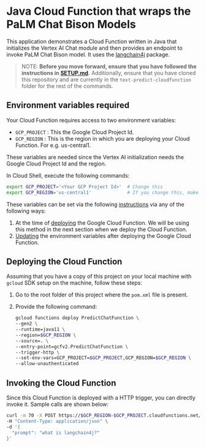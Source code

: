 # Java Cloud Function that wraps the PaLM Chat Bison Models

This application demonstrates a Cloud Function written in Java that initializes the Vertex AI Chat module and then provides an endpoint to invoke PaLM Chat Bison model. It uses the [langchain4j](https://github.com/langchain4j/langchain4j) package.

> NOTE: **Before you move forward, ensure that you have followed the instructions in [SETUP.md](../SETUP.md).**
Additionally, ensure that you have cloned this repository and are currently in the ```text-predict-cloudfunction``` folder for the rest of the commands.

## Environment variables required

Your Cloud Function requires access to two environment variables:

- `GCP_PROJECT` : This the Google Cloud Project Id.
- `GCP_REGION` : This is the region in which you are deploying your Cloud Function. For e.g. us-central1.

These variables are needed since the Vertex AI initialization needs the Google Cloud Project Id and the region.

In Cloud Shell, execute the following commands:
```bash
export GCP_PROJECT='<Your GCP Project Id>'  # Change this
export GCP_REGION='us-central1'             # If you change this, make sure region is supported by Model Garden. When in doubt, keep this.
```

These variables can be set via the following [instructions](https://cloud.google.com/functions/docs/configuring/env-var) via any of the following ways:

1. At the time of [deploying](https://cloud.google.com/functions/docs/configuring/env-var#setting_runtime_environment_variables) the Google Cloud Function. We will be using this method in the next section when we deploy the Cloud Function.
2. [Updating](https://cloud.google.com/functions/docs/configuring/env-var#updating_runtime_environment_variables) the environment variables after deploying the Google Cloud Function.

## Deploying the Cloud Function

Assuming that you have a copy of this project on your local machine with `gcloud` SDK setup on the machine, follow these steps:

1. Go to the root folder of this project where the `pom.xml` file is present. 
2. Provide the following command:

   ```bash
   gcloud functions deploy PredictChatFunction \
   --gen2 \
   --runtime=java11 \
   --region=$GCP_REGION \
   --source=. \
   --entry-point=gcfv2.PredictChatFunction \
   --trigger-http \
   --set-env-vars=GCP_PROJECT=$GCP_PROJECT,GCP_REGION=$GCP_REGION \
   --allow-unauthenticated
   ```

## Invoking the Cloud Function

Since this Cloud Function is deployed with a HTTP trigger, you can directly invoke it. Sample calls are shown below:

```bash
curl -m 70 -X POST https://$GCP_REGION-$GCP_PROJECT.cloudfunctions.net/PredictChatFunction \
-H "Content-Type: application/json" \
-d '{
  "prompt": "what is langchain4j?"
}'
```
